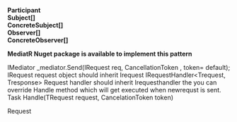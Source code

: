 **Participant** <br/>
**Subject[]** <br/>
**ConcreteSubject[]** <br/>
**Observer[]** <br/>
**ConcreteObserver[]** <br/>

**MediatR Nuget package is available to implement this pattern**

IMediator
  _mediator.Send<Tresponse>(IRequest<Tresponse> req, CancellationToken , token= default);
IRequest<Tresponse>
  request object should inherit Irequest
IRequestHandler<Trequest, Tresponse>
   Request handler should inherit Irequesthandler the you can override Handle method which will get executed when newrequst is sent.
  Task<Tresponse> Handle(TRequest request, CancelationToken token)

  
Request

```
```



